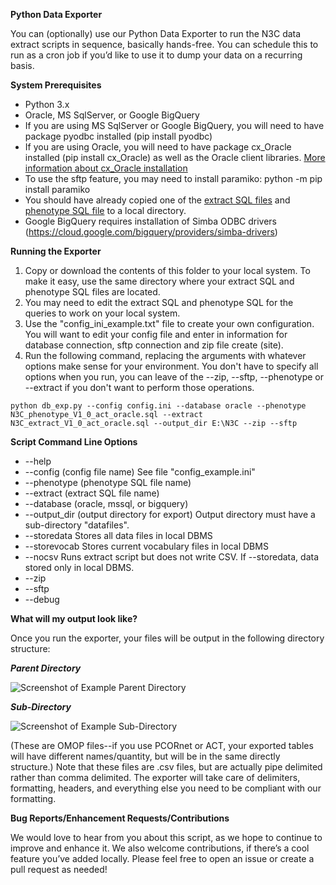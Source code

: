 <!-----
NEW: Your output is on the clipboard!

NEW: Check the "Supress top comment" to remove this info from the output.

Conversion time: 0.423 seconds.


Using this Markdown file:

1. Paste this output into your source file.
2. See the notes and action items below regarding this conversion run.
3. Check the rendered output (headings, lists, code blocks, tables) for proper
   formatting and use a linkchecker before you publish this page.

Conversion notes:

* Docs to Markdown version 1.0?23
* Tue May 12 2020 10:08:49 GMT-0700 (PDT)
* Source doc: Untitled document
----->


**Python Data Exporter**

You can (optionally) use our Python Data Exporter to run the N3C data extract scripts in sequence, basically hands-free. You can schedule this to run as a cron job if you’d like to use it to dump your data on a recurring basis.

**System Prerequisites**



*   Python 3.x
*   Oracle, MS SqlServer, or Google BigQuery
*   If you are using MS SqlServer or Google BigQuery, you will need to have package pyodbc installed (pip install pyodbc)
*   If you are using Oracle, you will need to have package cx_Oracle installed (pip install cx_Oracle) as well as the Oracle client libraries.  [More information about cx_Oracle installation](https://cx-oracle.readthedocs.io/en/latest/user_guide/installation.html)
*   To use the sftp feature, you may need to install paramiko:  python -m pip install paramiko
*   You should have already copied one of the [extract SQL files](https://github.com/National-COVID-Cohort-Collaborative/Phenotype_Data_Acquisition/tree/master/ExtractScripts) and [phenotype SQL file](https://github.com/National-COVID-Cohort-Collaborative/Phenotype_Data_Acquisition/tree/master/PhenotypeScripts) to a local directory.
*	Google BigQuery requires installation of Simba ODBC drivers (https://cloud.google.com/bigquery/providers/simba-drivers)

**Running the Exporter**


1. Copy or download the contents of this folder to your local system. To make it easy, use the same directory where your extract SQL and phenotype SQL files are located.
2. You may need to edit the extract SQL and phenotype SQL for the queries to work on your local system. 
3. Use the "config_ini_example.txt" file to create your own configuration.  You will want to edit your config file and enter in information for database connection, sftp connection and zip file create (site).
4. Run the following command, replacing the arguments with whatever options make sense for your environment. You don't have to specify all options when you run, you can leave of the --zip, --sftp, --phenotype or --extract if you don't want to perform those operations.


```
python db_exp.py --config config.ini --database oracle --phenotype N3C_phenotype_V1_0_act_oracle.sql --extract N3C_extract_V1_0_act_oracle.sql --output_dir E:\N3C --zip --sftp
```

**Script Command Line Options**


*   --help
*   --config (config file name)  See file "config_example.ini"
*   --phenotype (phenotype SQL file name)
*   --extract (extract SQL file name)
*   --database (oracle, mssql, or bigquery)
*   --output_dir (output directory for export)   Output directory must have a sub-directory "datafiles".
*   --storedata Stores all data files in local DBMS
*   --storevocab Stores current vocabulary files in local DBMS
*   --nocsv Runs extract script but does not write CSV. If --storedata, data stored only in local DBMS.
*   --zip
*   --sftp
*   --debug

**What will my output look like?**

Once you run the exporter, your files will be output in the following directory structure:

**_Parent Directory_**

![Screenshot of Example Parent Directory](https://imgur.com/68YwCGU.png)


**_Sub-Directory_**

![Screenshot of Example Sub-Directory](https://imgur.com/ubrdNwA.png)

(These are OMOP files--if you use PCORnet or ACT, your exported tables will have different names/quantity, but will be in the same directly structure.) Note that these files are .csv files, but are actually pipe delimited rather than comma delimited. The exporter will take care of delimiters, formatting, headers, and everything else you need to be compliant with our formatting.

**Bug Reports/Enhancement Requests/Contributions**

We would love to hear from you about this script, as we hope to continue to improve and enhance it. We also welcome contributions, if there’s a cool feature you’ve added locally. Please feel free to open an issue or create a pull request as needed!

